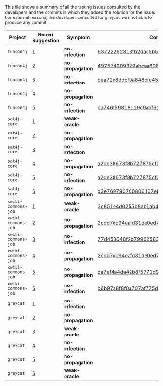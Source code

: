 This file shows a summary of all the testing issues consulted by the developers and the commits in which they added the solution for the issue.
For external reasons, the developer consulted for `greycat` was not able to produce any commit.

| Project             | Reneri Suggestion                                                                                                                             | Symptom            | Commit                                                                                                                              |
|---------------------|-----------------------------------------------------------------------------------------------------------------------------------------------|--------------------|-------------------------------------------------------------------------------------------------------------------------------------|
| `funcon4j`          | [1](https://github.com/STAMP-project/descartes-amplification-experiments/blob/master/validation/Funcon4J/observations/methods/0/0/report.md)  | **no-infection**   | [63722262313fb2dac5b516bbae5f04e0502e7f26](https://github.com/manuelleduc/Funcon4J/commit/63722262313fb2dac5b516bbae5f04e0502e7f26) |
| `funcon4j`          | [2](https://github.com/STAMP-project/descartes-amplification-experiments/blob/master/validation/Funcon4J/observations/methods/1/0/report.md)  | **no-propagation** | [497574909329abcaa6987a9b3588ef3da0aebf44](https://github.com/manuelleduc/Funcon4J/commit/497574909329abcaa6987a9b3588ef3da0aebf44) |
| `funcon4j`          | [3](https://github.com/STAMP-project/descartes-amplification-experiments/blob/master/validation/Funcon4J/observations/methods/10/0/report.md) | **no-infection**   | [bea72c8ddcf0a848dfe455a0280184647e3b3d2a](https://github.com/manuelleduc/Funcon4J/commit/bea72c8ddcf0a848dfe455a0280184647e3b3d2a) |
| `funcon4j`          | [4](https://github.com/STAMP-project/descartes-amplification-experiments/blob/master/validation/Funcon4J/observations/methods/4/0/report.md)  | **no-propagation** ||
| `funcon4j`          | [5](https://github.com/STAMP-project/descartes-amplification-experiments/blob/master/validation/Funcon4J/observations/methods/9/0/report.md)  | **no-infection**   | [ba746f59818119c9abf61396e9c2ecd40f0e8f28](https://github.com/manuelleduc/Funcon4J/commit/ba746f59818119c9abf61396e9c2ecd40f0e8f28) |
| `sat4j-core`        | [1](https://github.com/STAMP-project/descartes-amplification-experiments/blob/master/validation/sat4j-core/selected-issues/1.md)              | **weak-oracle**    ||
| `sat4j-core`        | [2](https://github.com/STAMP-project/descartes-amplification-experiments/blob/master/validation/sat4j-core/selected-issues/2.md)              | **no-propagation** ||
| `sat4j-core`        | [3](https://github.com/STAMP-project/descartes-amplification-experiments/blob/master/validation/sat4j-core/selected-issues/3.md)              | **no-infection**   ||
| `sat4j-core`        | [4](https://github.com/STAMP-project/descartes-amplification-experiments/blob/master/validation/sat4j-core/selected-issues/4.md)              | **no-propagation** | [a2de38673f8b727875cf30ed791e59f9ee1a7a80](https://gitlab.ow2.org/sat4j/sat4j/commit/a2de38673f8b727875cf30ed791e59f9ee1a7a80)      |
| `sat4j-core`        | [5](https://github.com/STAMP-project/descartes-amplification-experiments/blob/master/validation/sat4j-core/selected-issues/5.md)              | **no-infection**   | [a2de38673f8b727875cf30ed791e59f9ee1a7a80](https://gitlab.ow2.org/sat4j/sat4j/commit/a2de38673f8b727875cf30ed791e59f9ee1a7a80)      |
| `sat4j-core`        | [6](https://github.com/STAMP-project/descartes-amplification-experiments/blob/master/validation/sat4j-core/selected-issues/6.md)              | **no-propagation** | [d3e769790700806107ebcc1766f000a1be216460](https://gitlab.ow2.org/sat4j/sat4j/commit/d3e769790700806107ebcc1766f000a1be216460)      |
| `xwiki-commons-job` | [1](https://github.com/STAMP-project/descartes-amplification-experiments/blob/master/validation/xwiki-commons-job/selected-issues/1.md)       | **weak-oracle**    | [3c851e4d0255b8ab1ab4610a289638cbc0051d58](https://github.com/xwiki/xwiki-commons/commit/3c851e4d0255b8ab1ab4610a289638cbc0051d58)  |
| `xwiki-commons-job` | [2](https://github.com/STAMP-project/descartes-amplification-experiments/blob/master/validation/xwiki-commons-job/selected-issues/2.md)       | **no-propagation** | [2cdd7dc94eafd31de0ed7888ba2602702fa111b9](https://github.com/xwiki/xwiki-commons/commit/2cdd7dc94eafd31de0ed7888ba2602702fa111b9)  |
| `xwiki-commons-job` | [3](https://github.com/STAMP-project/descartes-amplification-experiments/blob/master/validation/xwiki-commons-job/selected-issues/3.md)       | **no-infection**   | [77d453048f2b799625837942864df07b7417c7d7](https://github.com/xwiki/xwiki-commons/commit/77d453048f2b799625837942864df07b7417c7d7)  |
| `xwiki-commons-job` | [4](https://github.com/STAMP-project/descartes-amplification-experiments/blob/master/validation/xwiki-commons-job/selected-issues/4.md)       | **no-propagation** | [2cdd7dc94eafd31de0ed7888ba2602702fa111b9](https://github.com/xwiki/xwiki-commons/commit/2cdd7dc94eafd31de0ed7888ba2602702fa111b9)  |
| `xwiki-commons-job` | [5](https://github.com/STAMP-project/descartes-amplification-experiments/blob/master/validation/xwiki-commons-job/selected-issues/5.md)       | **no-propagation** | [da7ef4a4da42b8f5771d99c030d14b3b1066be84](https://github.com/xwiki/xwiki-commons/commit/da7ef4a4da42b8f5771d99c030d14b3b1066be84)  |
| `xwiki-commons-job` | [6](https://github.com/STAMP-project/descartes-amplification-experiments/blob/master/validation/xwiki-commons-job/selected-issues/6.md)       | **no-infection**   | [b6b97a8f8f0a707af775d410f1d5af13dc5a1d16](https://github.com/xwiki/xwiki-commons/commit/b6b97a8f8f0a707af775d410f1d5af13dc5a1d16)  |
| `greycat`           | [1](https://github.com/STAMP-project/descartes-amplification-experiments/blob/master/validation/greycat/selected-hints/01.md)                 | **no-infection**   ||
| `greycat`           | [2](https://github.com/STAMP-project/descartes-amplification-experiments/blob/master/validation/greycat/selected-hints/02.md)                 | **no-propagation** ||
| `greycat`           | [3](https://github.com/STAMP-project/descartes-amplification-experiments/blob/master/validation/greycat/selected-hints/03.md)                 | **weak-oracle**    ||
| `greycat`           | [4](https://github.com/STAMP-project/descartes-amplification-experiments/blob/master/validation/greycat/selected-hints/04.md)                 | **no-infection**   ||
| `greycat`           | [5](https://github.com/STAMP-project/descartes-amplification-experiments/blob/master/validation/greycat/selected-hints/05.md)                 | **no-propagation** ||
| `greycat`           | [6](https://github.com/STAMP-project/descartes-amplification-experiments/blob/master/validation/greycat/selected-hints/06.md)                 | **weak-oracle**    ||
